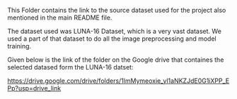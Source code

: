 This Folder contains the link to the source dataset used for the project also mentioned in the main README file.

The dataset used was LUNA-16 Dataset, which is a very vast dataset. We used a part of that dataset to do all the image preprocessing and model training.

Given below is the link of the folder on the Google drive that containes the selected datased form the LUNA-16 datset:

https://drive.google.com/drive/folders/1lmMymeoxie_yl1aNKZJdE0G1iXPP_EPp?usp=drive_link

